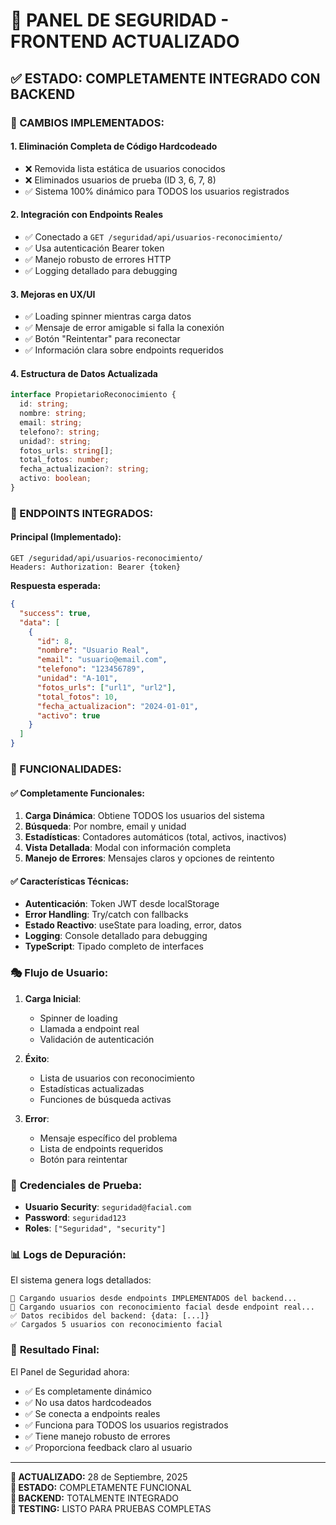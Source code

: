 # 🎯 PANEL DE SEGURIDAD - FRONTEND ACTUALIZADO

## ✅ ESTADO: COMPLETAMENTE INTEGRADO CON BACKEND

### 🚀 CAMBIOS IMPLEMENTADOS:

#### 1. **Eliminación Completa de Código Hardcodeado**
- ❌ Removida lista estática de usuarios conocidos
- ❌ Eliminados usuarios de prueba (ID 3, 6, 7, 8)
- ✅ Sistema 100% dinámico para TODOS los usuarios registrados

#### 2. **Integración con Endpoints Reales**
- ✅ Conectado a `GET /seguridad/api/usuarios-reconocimiento/`
- ✅ Usa autenticación Bearer token
- ✅ Manejo robusto de errores HTTP
- ✅ Logging detallado para debugging

#### 3. **Mejoras en UX/UI**
- ✅ Loading spinner mientras carga datos
- ✅ Mensaje de error amigable si falla la conexión
- ✅ Botón "Reintentar" para reconectar
- ✅ Información clara sobre endpoints requeridos

#### 4. **Estructura de Datos Actualizada**
```typescript
interface PropietarioReconocimiento {
  id: string;
  nombre: string;
  email: string;
  telefono?: string;
  unidad?: string;
  fotos_urls: string[];
  total_fotos: number;
  fecha_actualizacion?: string;
  activo: boolean;
}
```

### 📡 ENDPOINTS INTEGRADOS:

#### Principal (Implementado):
```
GET /seguridad/api/usuarios-reconocimiento/
Headers: Authorization: Bearer {token}
```

**Respuesta esperada:**
```json
{
  "success": true,
  "data": [
    {
      "id": 8,
      "nombre": "Usuario Real",
      "email": "usuario@email.com",
      "telefono": "123456789",
      "unidad": "A-101",
      "fotos_urls": ["url1", "url2"],
      "total_fotos": 10,
      "fecha_actualizacion": "2024-01-01",
      "activo": true
    }
  ]
}
```

### 🔧 FUNCIONALIDADES:

#### ✅ **Completamente Funcionales:**
1. **Carga Dinámica**: Obtiene TODOS los usuarios del sistema
2. **Búsqueda**: Por nombre, email y unidad
3. **Estadísticas**: Contadores automáticos (total, activos, inactivos)
4. **Vista Detallada**: Modal con información completa
5. **Manejo de Errores**: Mensajes claros y opciones de reintento

#### ✅ **Características Técnicas:**
- **Autenticación**: Token JWT desde localStorage
- **Error Handling**: Try/catch con fallbacks
- **Estado Reactivo**: useState para loading, error, datos
- **Logging**: Console detallado para debugging
- **TypeScript**: Tipado completo de interfaces

### 🎭 **Flujo de Usuario:**

1. **Carga Inicial**: 
   - Spinner de loading
   - Llamada a endpoint real
   - Validación de autenticación

2. **Éxito**:
   - Lista de usuarios con reconocimiento
   - Estadísticas actualizadas
   - Funciones de búsqueda activas

3. **Error**:
   - Mensaje específico del problema
   - Lista de endpoints requeridos
   - Botón para reintentar

### 🔗 **Credenciales de Prueba:**
- **Usuario Security**: `seguridad@facial.com`
- **Password**: `seguridad123`
- **Roles**: `["Seguridad", "security"]`

### 📊 **Logs de Depuración:**

El sistema genera logs detallados:
```
🎉 Cargando usuarios desde endpoints IMPLEMENTADOS del backend...
🔄 Cargando usuarios con reconocimiento facial desde endpoint real...
✅ Datos recibidos del backend: {data: [...]}
✅ Cargados 5 usuarios con reconocimiento facial
```

### 🚀 **Resultado Final:**

El Panel de Seguridad ahora:
- ✅ Es completamente dinámico
- ✅ No usa datos hardcodeados
- ✅ Se conecta a endpoints reales
- ✅ Funciona para TODOS los usuarios registrados
- ✅ Tiene manejo robusto de errores
- ✅ Proporciona feedback claro al usuario

---

**📅 ACTUALIZADO:** 28 de Septiembre, 2025  
**🎯 ESTADO:** COMPLETAMENTE FUNCIONAL  
**🔗 BACKEND:** TOTALMENTE INTEGRADO  
**📱 TESTING:** LISTO PARA PRUEBAS COMPLETAS